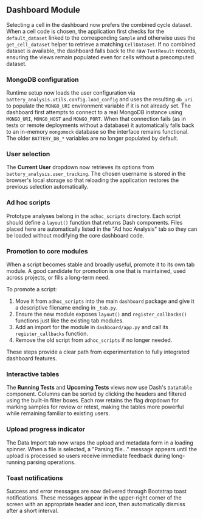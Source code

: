 ## Dashboard Module

Selecting a cell in the dashboard now prefers the combined cycle dataset. When
a cell code is chosen, the application first checks for the `default_dataset`
linked to the corresponding `Sample` and otherwise uses the
`get_cell_dataset` helper to retrieve a matching `CellDataset`. If no combined
dataset is available, the dashboard falls back to the raw `TestResult`
records, ensuring the views remain populated even for cells without a
precomputed dataset.

### MongoDB configuration

Runtime setup now loads the user configuration via
`battery_analysis.utils.config.load_config` and uses the resulting
`db_uri` to populate the `MONGO_URI` environment variable if it is not
already set. The dashboard first attempts to connect to a real MongoDB
instance using `MONGO_URI`, `MONGO_HOST` and `MONGO_PORT`. When that
connection fails (as in tests or remote deployments without a database)
it automatically falls back to an in-memory `mongomock` database so the
interface remains functional. The older `BATTERY_DB_*` variables are no
longer populated by default.

### User selection

The **Current User** dropdown now retrieves its options from
`battery_analysis.user_tracking`. The chosen username is stored in the
browser's local storage so that reloading the application restores the
previous selection automatically.

### Ad hoc scripts

Prototype analyses belong in the `adhoc_scripts` directory. Each script should
define a `layout()` function that returns Dash components. Files placed here are
automatically listed in the "Ad hoc Analysis" tab so they can be loaded without
modifying the core dashboard code.

### Promotion to core modules

When a script becomes stable and broadly useful, promote it to its own tab
module. A good candidate for promotion is one that is maintained, used across
projects, or fills a long-term need.

To promote a script:

1. Move it from `adhoc_scripts` into the main `dashboard` package and give it a
   descriptive filename ending in `_tab.py`.
2. Ensure the new module exposes `layout()` and `register_callbacks()` functions
   just like the existing tab modules.
3. Add an import for the module in `dashboard/app.py` and call its
   `register_callbacks` function.
4. Remove the old script from `adhoc_scripts` if no longer needed.

These steps provide a clear path from experimentation to fully integrated
dashboard features.

### Interactive tables

The **Running Tests** and **Upcoming Tests** views now use Dash's
`DataTable` component. Columns can be sorted by clicking the headers and
filtered using the built-in filter boxes. Each row retains the flag dropdown
for marking samples for review or retest, making the tables more powerful while
remaining familiar to existing users.

### Upload progress indicator

The Data Import tab now wraps the upload and metadata form in a loading
spinner. When a file is selected, a "Parsing file..." message appears until the
upload is processed so users receive immediate feedback during long-running
parsing operations.

### Toast notifications

Success and error messages are now delivered through Bootstrap toast
notifications. These messages appear in the upper-right corner of the screen
with an appropriate header and icon, then automatically dismiss after a short
interval.

